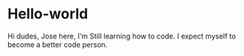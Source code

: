 # Hello-world

Hi dudes, 
Jose here, I'm Still learning how to code. I expect myself to become a better code person.
